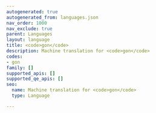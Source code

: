 ```yaml
---
autogenerated: true
autogenerated_from: languages.json
nav_order: 1000
nav_exclude: true
parent: Languages
layout: language
title: <code>gon</code>
description: Machine translation for <code>gon</code>
codes:
- gon
family: []
supported_apis: []
supported_qe_apis: []
seo:
  name: Machine translation for <code>gon</code>
  type: Language

---
```


